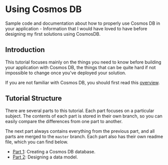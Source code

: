 # Using Cosmos DB
Sample code and documentation about how to properly use Cosmos DB in your application - Information that I would have loved to have before designing my first solutions using CosmosDB.

## Introduction
This tutorial focuses mainly on the things you need to know before building your application with Cosmos DB, the things that can be quite hard if not impossible to change once you've deployed your solution.

If you are not familiar with Cosmos DB, you should first read this [overview](https://docs.microsoft.com/en-us/azure/cosmos-db/introduction).

## Tutorial Structure
There are several parts to this tutorial. Each part focuses on a particular subject. The contents of each part is stored in their own branch, so you can easily compare the differences from one part to another.

The next part always contains everything from the previous part, and all parts are merged to the `master` branch. Each part also has their own readme file, which you can find below.

- [Part 1](Part01-readme.md): Creating a Cosmos DB database.
- [Part 2](Part02-readme.md): Designing a data model.
